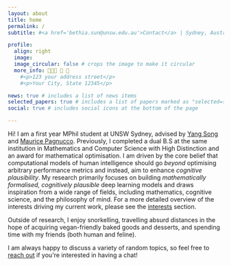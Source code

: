 ```yaml
---
layout: about
title: home
permalink: /
subtitle: #<a href='bethia.sun@unsw.edu.au'>Contact</a> | Sydney, Australia

profile:
  align: right
  image:
  image_circular: false # crops the image to make it circular
  more_info: 👩🏻‍🔬 🧠 🤖 
    #<p>123 your address street</p>
    #<p>Your City, State 12345</p>

news: true # includes a list of news items
selected_papers: true # includes a list of papers marked as "selected={true}"
social: true # includes social icons at the bottom of the page

---
```

Hi! I am a first year MPhil student at UNSW Sydney, advised by [Yang Song](https://cgi.cse.unsw.edu.au/~ysong/) and [Maurice Pagnucco](https://cgi.cse.unsw.edu.au/~morri/). 
Previously, I completed a dual B.S at the same institution in Mathematics and Computer Science with High Distinction and an award for mathematical optimisation. I am driven by the core belief that computational models of human intelligence should go 
<i>beyond</i> optimising arbitrary performance metrics and instead, aim to enhance <i>cognitive plausibility</i>. 
My research primarily focuses on building <i>mathematically formalised, cognitively plausible</i> deep learning models and draws inspiration from a wide range of fields, including mathematics, cognitive science, and the philosophy of mind.
For a more detailed overview of the interests driving my current work, please see the <a href="/interests">interests</a> section. 

Outside of research, I enjoy snorkelling, travelling absurd distances in the hope of acquiring vegan-friendly baked goods and desserts, and spending time with my friends (both human and feline). 

I am always happy to discuss a variety of random topics, so feel free to <a href="mailto:bethia.sun@unsw.edu.au">reach out</a> if you're interested in having a chat!